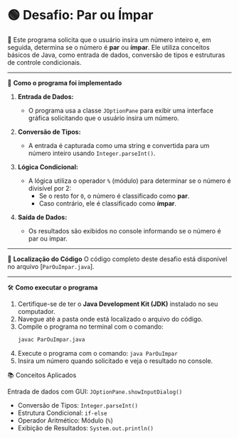 # 🟢 Desafio: Par ou Ímpar

📄 Este programa solicita que o usuário insira um número inteiro e, em seguida, determina se o número é **par** ou **ímpar**. Ele utiliza conceitos básicos de Java, como entrada de dados, conversão de tipos e estruturas de controle condicionais.

---

🚀 **Como o programa foi implementado**
1. **Entrada de Dados:**
   - O programa usa a classe `JOptionPane` para exibir uma interface gráfica solicitando que o usuário insira um número. 

2. **Conversão de Tipos:**
   - A entrada é capturada como uma string e convertida para um número inteiro usando `Integer.parseInt()`.

3. **Lógica Condicional:**
   - A lógica utiliza o operador `%` (módulo) para determinar se o número é divisível por 2:
     - Se o resto for `0`, o número é classificado como **par**.
     - Caso contrário, ele é classificado como **ímpar**.

4. **Saída de Dados:**
   - Os resultados são exibidos no console informando se o número é par ou ímpar.

---

📂 **Localização do Código**
O código completo deste desafio está disponível no arquivo [`ParOuImpar.java`].

---

🛠️ **Como executar o programa**
1. Certifique-se de ter o **Java Development Kit (JDK)** instalado no seu computador.
2. Navegue até a pasta onde está localizado o arquivo do código.
3. Compile o programa no terminal com o comando:
   ```bash
   javac ParOuImpar.java
4. Execute o programa com o comando:
   `java ParOuImpar`
5. Insira um número quando solicitado e veja o resultado no console.

📚 Conceitos Aplicados

Entrada de dados com GUI: `JOptionPane.showInputDialog()`
   * Conversão de Tipos: `Integer.parseInt()`
   * Estrutura Condicional: `if-else`
   * Operador Aritmético: Módulo (`%`)
   * Exibição de Resultados: `System.out.println()`


